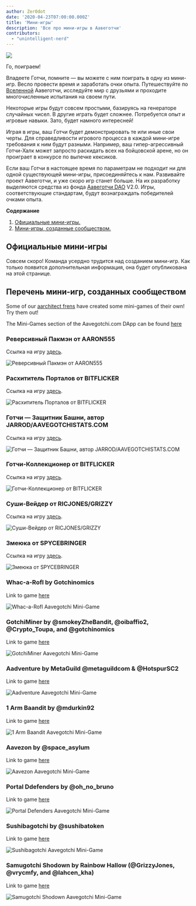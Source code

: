 ```yaml
---
author: Zer0dot
date: '2020-04-23T07:00:00.000Z'
title: 'Мини-игры'
description: 'Все про мини-игры в Аавеготчи'
contributors:
  - "unintelligent-nerd"
---
```


<div class="headerImageContainer">
<img class="headerImage" src="/minigames/gotchi_btc_gamer.png">
<p class="headerImageText">Го, поиграем!</p>
</div>

Владеете Готчи, помните — вы можете с ним поиграть в одну из мини-игр. Весло провести время и заработать очки опыта. Путешествуйте по [Вселенной](/metaverse) Аавеготчи, исследуйте мир с друзьями и проходите многочисленные испытания на своем пути.

Некоторые игры будут совсем простыми, базируясь на генераторе случайных чисел. В другие играть будет сложнее. Потребуется опыт и игровые навыки. Зато, будет намного интересней!

Играя в игры, ваш Готчи будет демонстрировать те или иные свои черты. Для справедливости игрового процесса в каждой мини-игре требования к ним будут разными. Например, ваш гипер-агрессивный Готчи-Халк может запросто раскидать всех на бойцовской арене, но он проиграет в конкурсе по выпечке кексиков.

Если ваш Готчи в настоящее время по параметрам не подходит ни для одной существующей мини-игры, присоединяйтесь к нам. Развивайте проект Аавеготчи, и уже скоро игр станет больше. На их разработку выделяются средства из фонда [Аавеготчи DAO](/dao) V2.0. Игры, соответствующие стандартам, будут вознаграждать победителей очками опыта.

<div class="contentsBox">

**Содержание**

<ol>
<li><a href=#official-mini-games>Официальные мини-игры.</a></li>
<li><a href=#community-created-mini-games>Мини-игры, созданные сообществом.</a></li>
</ol>

</div>

## Официальные мини-игры
Совсем скоро! Команда усердно трудится над созданием мини-игр. Как только появится дополнительная информация, она будет опубликована на этой странице.

## Перечень мини-игр, созданных сообществом

Some of our [aarchitect frens](/aarchitect) have created some mini-games of their own! Try them out!

The Mini-Games section of the Aavegotchi.com DApp can be found [here](https://aavegotchi.com/minigames)

### Реверсивный Пакмэн от AARON555

Ссылка на игру [здесь](https://cryptolve.com/aavegotchi_pacman/).

<img class = "bodyImage" src = "/minigames/reverse-pacman.png" alt = "Реверсивный Пакмэн от AARON555" />

### Расхититель Порталов от BITFLICKER

Ссылка на игру [здесь](https://bitflicker.tech/aavegotchi/rider/).

<img class = "bodyImage" src = "/minigames/portal-rider.png" alt = "Расхититель Порталов от BITFLICKER" />

### Готчи — Защитник Башни, автор JARROD/AAVEGOTCHISTATS.COM

Ссылка на игру [здесь](https://aavegotchistats.com/td).

<img class = "bodyImage" src = "/minigames/gotchi-tower-defense.png" alt = "Готчи — Защитник Башни, автор JARROD/AAVEGOTCHISTATS.COM" />

### Готчи-Коллекционер от BITFLICKER

Ссылка на игру [здесь](https://gotchigaatherer.gg/).

<img class = "bodyImage" src = "/minigames/gotchi-the-gaatherer.png" alt = "Готчи-Коллекционер от BITFLICKER" />

### Суши-Вейдер от RICJONES/GRIZZY

Ссылка на игру [здесь](https://sushivader.com/).

<img class = "bodyImage" src = "/minigames/sushi-vader.png" alt = "Суши-Вейдер от RICJONES/GRIZZY" />

### Змеюка от SPYCEBRINGER

Ссылка на игру [здесь](https://snaake.gg/).

<img class = "bodyImage" src = "/minigames/snaake.png" alt = "Змеюка от SPYCEBRINGER" />

### Whac-a-Rofl by Gotchinomics

Link to game [here](https://whacarofl.com/)

<img class = "bodyImage" src = "/minigames/whac-a-rofl.png" alt = "Whac-a-Rofl Aavegotchi Mini-Game" />

### GotchiMiner by @smokeyZheBandit, @oibaffio2, @Crypto_Toupa, and @gotchinomics

Link to game [here](https://gotchiminer.rocks/)

<img class = "bodyImage" src = "/minigames/gotchiminer.png" alt = "GotchiMiner Aavegotchi Mini-Game" />

### Aadventure by MetaGuild @metaguildcom & @HotspurSC2

Link to game [here](https://hotspurhn.github.io/)

<img class = "bodyImage" src = "/minigames/aadventure.png" alt = "Aadventure Aavegotchi Mini-Game" />

### 1 Arm Baandit by @mdurkin92

Link to game [here](https://gotchi-slots-r9mxieta7-h0m13.vercel.app/)

<img class = "bodyImage" src = "/minigames/one-arm-baandit.png" alt = "1 Arm Baandit Aavegotchi Mini-Game" />

### Aavezon by @space_asylum

Link to game [here](https://mikekrow.com/games/aavezon/index.html)

<img class = "bodyImage" src = "/minigames/aavezon.png" alt = "Aavezon Aavegotchi Mini-Game" />

### Portal Ddefenders by @oh_no_bruno

Link to game [here](https://square-wildflower-4590.on.fleek.co/)

<img class = "bodyImage" src = "/minigames/portal-defenders.png" alt = "Portal Defenders Aavegotchi Mini-Game" />

### Sushibagotchi by @sushibatoken

Link to game [here](https://www.sushibatoken.com/hackathons/aavegotchi-game-jam/)

<img class = "bodyImage" src = "/minigames/sushibagotchi.png" alt = "Sushibagotchi Aavegotchi Mini-Game" />

### Samugotchi Shodown by Rainbow Hallow (@GrizzyJones, @vrycmfy, and @lahcen_kha)

Link to game [here](https://samugotchi-shodown.vercel.app/)

<img class = "bodyImage" src = "/minigames/samugotchi-shodown.png" alt = "Samugotchi Shodown Aavegotchi Mini-Game" />